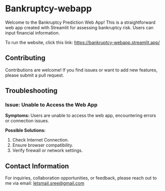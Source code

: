 # Bankruptcy-webapp
Welcome to the Bankruptcy Prediction Web App! This is a straightforward web app created with Streamlit for assessing bankruptcy risk. Users can input financial information.

To run the website, click this link:
https://bankruptcy-webapp.streamlit.app/

## Contributing
Contributions are welcome! If you find issues or want to add new features, please submit a pull request.

## Troubleshooting

### Issue: Unable to Access the Web App
**Symptoms:** Users are unable to access the web app, encountering errors or connection issues.

**Possible Solutions:**
1. Check Internet Connection.
2. Ensure browser compatibility. 
3. Verify firewall or network settings.

## Contact Information
For inquiries, collaboration opportunities, or feedback, please reach out to me via email: letsmail.sree@gmail.com


